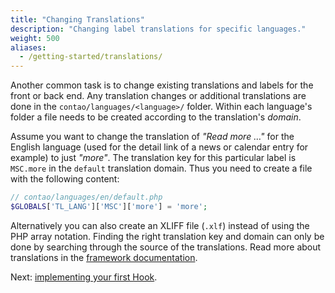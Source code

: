 ```yaml
---
title: "Changing Translations"
description: "Changing label translations for specific languages."
weight: 500
aliases:
  - /getting-started/translations/
---
```



Another common task is to change existing translations and labels for the front 
or back end. Any translation changes or additional translations are done in the
`contao/languages/<language>/` folder. Within each language's folder a file needs
to be created according to the translation's _domain_.

Assume you want to change the translation of _"Read more …"_ for the English language
(used for the detail link of a news or calendar entry for example) to just _"more"_. 
The translation key for this particular label is `MSC.more` in the `default` translation 
domain. Thus you need to create a file with the following content:

```php
// contao/languages/en/default.php
$GLOBALS['TL_LANG']['MSC']['more'] = 'more';
```

Alternatively you can also create an XLIFF file (`.xlf`) instead of using the PHP
array notation. Finding the right translation key and domain can only be done by 
searching through the source of the translations. Read more about translations in 
the [framework documentation][1].


Next: [implementing your first Hook][2].


[1]: /framework/translations/
[2]: /getting-started/hook/
